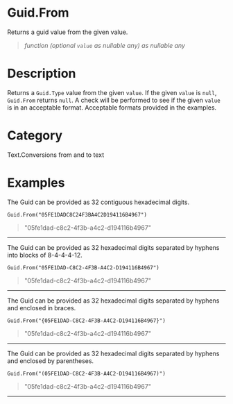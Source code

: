 ﻿# Guid.From
Returns a guid value from the given value.
> _function (optional <code>value</code> as nullable any) as nullable any_
# Description 
Returns a <code>Guid.Type</code> value from the given <code>value</code>. If the given <code>value</code> is <code>null</code>, <code>Guid.From</code> returns <code>null</code>.  A check will be performed to see if the given <code>value</code> is in an acceptable format. Acceptable formats provided in the examples.

# Category 
Text.Conversions from and to text
# Examples 
The Guid can be provided as 32 contiguous hexadecimal digits.
```
Guid.From("05FE1DADC8C24F3BA4C2D194116B4967")
```
> "05fe1dad-c8c2-4f3b-a4c2-d194116b4967"
***
The Guid can be provided as 32 hexadecimal digits separated by hyphens into blocks of 8-4-4-4-12.
```
Guid.From("05FE1DAD-C8C2-4F3B-A4C2-D194116B4967")
```
> "05fe1dad-c8c2-4f3b-a4c2-d194116b4967"
***
The Guid can be provided as 32 hexadecimal digits separated by hyphens and enclosed in braces.
```
Guid.From("{05FE1DAD-C8C2-4F3B-A4C2-D194116B4967}")
```
> "05fe1dad-c8c2-4f3b-a4c2-d194116b4967"
***
The Guid can be provided as 32 hexadecimal digits separated by hyphens and enclosed by parentheses.
```
Guid.From("(05FE1DAD-C8C2-4F3B-A4C2-D194116B4967)")
```
> "05fe1dad-c8c2-4f3b-a4c2-d194116b4967"
***
